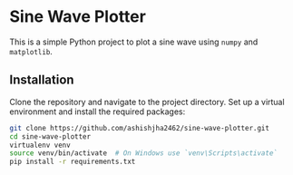 # Sine Wave Plotter

This is a simple Python project to plot a sine wave using `numpy` and `matplotlib`.

## Installation

Clone the repository and navigate to the project directory. Set up a virtual environment and install the required packages:

```bash
git clone https://github.com/ashishjha2462/sine-wave-plotter.git
cd sine-wave-plotter
virtualenv venv
source venv/bin/activate  # On Windows use `venv\Scripts\activate`
pip install -r requirements.txt
